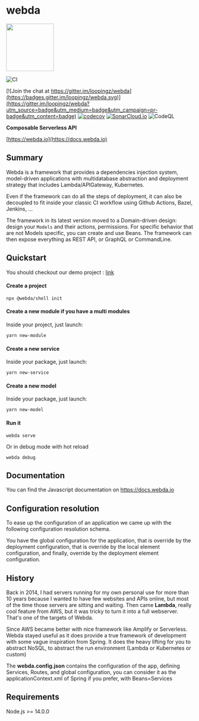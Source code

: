 # webda

<img src="https://webda.io/images/webda.svg" width="128" />

![CI](https://github.com/loopingz/webda.io/workflows/CI/badge.svg)

[![Join the chat at https://gitter.im/loopingz/webda](https://badges.gitter.im/loopingz/webda.svg)](https://gitter.im/loopingz/webda?utm_source=badge&utm_medium=badge&utm_campaign=pr-badge&utm_content=badge)
[![codecov](https://codecov.io/gh/loopingz/webda.io/branch/main/graph/badge.svg?token=8N9DNM3K3O)](https://codecov.io/gh/loopingz/webda.io)
[![SonarCloud.io](https://sonarcloud.io/api/project_badges/measure?project=loopingz_webda.io&metric=alert_status)](https://sonarcloud.io/summary/new_code?id=loopingz_webda.io)
![CodeQL](https://github.com/loopingz/webda.io/workflows/CodeQL/badge.svg)

**Composable Serverless API**

[https://webda.io](https://docs.webda.io)

## Summary

Webda is a framework that provides a dependencies injection system, model-driven applications with multidatabase abstraction and deployment strategy that includes Lambda/APIGateway, Kubernetes.

Even if the framework can do all the steps of deployment, it can also be decoupled to fit inside your classic CI workflow using Github Actions, Bazel, Jenkins, ...

The framework in its latest version moved to a Domain-driven design: design your `Models` and their actions, permissions. For specific behavior that are not Models specific, you can create and use Beans. The framework can then expose everything as REST API, or GraphQL or CommandLine.

## Quickstart

You should checkout our demo project : [link](https://github.com/loopingz/webda.io/sample-app/)

#### Create a project

```
npx @webda/shell init
```

#### Create a new module if you have a multi modules

Inside your project, just launch:

```
yarn new-module
```

#### Create a new service

Inside your package, just launch:

```
yarn new-service
```

#### Create a new model

Inside your package, just launch:

```
yarn new-model
```

#### Run it

```
webda serve
```

Or in debug mode with hot reload

```
webda debug
```

## Documentation

You can find the Javascript documentation on https://docs.webda.io

## Configuration resolution

To ease up the configuration of an application we came up with the following configuration resolution schema.

You have the global configuration for the application, that is override by the deployment configuration, that is override by the local element configuration, and finally, override by the deployment element configuration.

## History

Back in 2014, I had servers running for my own personal use for more than 10 years because I wanted to have few websites and APIs online, but most of the time those servers are sitting and waiting. Then came **Lambda**, really cool feature from AWS, but it was tricky to turn it into a full webserver. That's one of the targets of Webda.

Since AWS became better with nice framework like Amplify or Serverless. Webda stayed useful as it does provide a true framework of development with some vague inspiration from Spring. It does the heavy lifting for you to abstract NoSQL, to abstract the run environment (Lambda or Kubernetes or custom)

The **webda.config.json** contains the configuration of the app, defining Services, Routes, and global configuration, you can consider it as the applicationContext.xml of Spring if you prefer, with Beans=Services

## Requirements

Node.js >= 14.0.0
